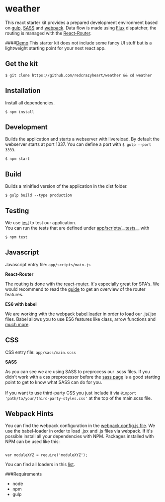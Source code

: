 # weather

This react starter kit provides a prepared development environment based on [gulp](https://github.com/gulpjs/gulp), [SASS](http://sass-lang.com/) and [webpack](https://github.com/webpack/webpack). Data flow is made using [Flux](https://github.com/facebook/flux) dispatcher, the routing is managed with the [React-Router](https://github.com/rackt/react-router).

####[Demo](http://redcrazyheart.github.io/weather)
This starter kit does not include some fancy UI stuff but is a lightweight starting point for your next react app.

## Get the kit

```
$ git clone https://github.com/redcrazyheart/weather && cd weather
```

## Installation

Install all dependencies.

```
$ npm install
```


## Development

Builds the application and starts a webserver with livereload. By default the webserver starts at port 1337.
You can define a port with `$ gulp --port 3333`.

```
$ npm start
```

## Build

Builds a minified version of the application in the dist folder.

```
$ gulp build --type production
```

## Testing

We use [jest](http://facebook.github.io/jest/) to test our application.<br />
You can run the tests that are defined under [app/scripts/\_\_tests__](./app/scripts/__tests__) with

```
$ npm test

```

## Javascript

Javascript entry file: `app/scripts/main.js` <br />

**React-Router**

The routing is done with the [react-router](https://github.com/rackt/react-router). It's especially great for SPA's. We would recommend to read the [guide](https://github.com/rackt/react-router/blob/master/docs/guides/overview.md) to get an overview of the router features.

**ES6 with babel**

We are working with the webpack [babel loader](https://github.com/babel/babel-loader) in order to load our .js/.jsx files. Babel allows you to use ES6 features like class, arrow functions and [much more](https://babeljs.io/docs/compare/).


## CSS

CSS entry file: `app/sass/main.scss`<br />

**SASS**

As you can see we are using SASS to preprocess our .scss files. If you didn't work with a css preprocessor before the [sass page](http://sass-lang.com/) is a good starting point to get to know what SASS can do for you.<br /><br />
If you want to use third-party CSS you just include it via `@import 'path/to/your/third-party-styles.css'` at the top of the main.scss file.


## Webpack Hints

You can find the webpack configuration in the [webpack.config.js file](./webpack.config.js).
We use the babel-loader in order to load .jsx and .js files via webpack. If it's possible install all your dependencies with NPM. Packages installed with NPM can be used like this:

```language-javascript

var moduleXYZ = require('moduleXYZ');

```
You can find all loaders in this [list](http://webpack.github.io/docs/list-of-loaders.html).


###Requirements
* node
* npm
* gulp

